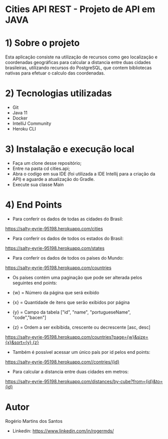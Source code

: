 # Cities API REST - Projeto de API em JAVA

# 1) Sobre o projeto

Esta aplicação consiste na utilização de recursos como geo localização e coordenadas geográficas para calcular a distancia entre duas cidades brasileiras, utilizando recursos do PostgreSQL, que contem bibliotecas nativas para efetuar o calculo das coordenadas.

# 2) Tecnologias utilizadas

- Git
- Java 11
- Docker
- IntelliJ Community
- Heroku CLI

# 3) Instalação e execução local

- Faça um clone desse repositório;
- Entre na pasta cd cities.api;
- Abra o codigo em sua IDE (foi utilizada a IDE Intellij para a criação da API) e aguarde a atualização do Gradle.
- Execute sua classe Main

# 4) End Points

- Para conferir os dados de todas as cidades do Brasil:

https://salty-eyrie-95198.herokuapp.com/cities

- Para conferir os dados de todos os estados do Brasil:

https://salty-eyrie-95198.herokuapp.com/states

- Para conferir os dados de todos os países do Mundo:

https://salty-eyrie-95198.herokuapp.com/countries

- Os países contém uma paginação que pode ser alterada pelos seguintes end points:

- {w} = Número da página que será exibido
- {x} = Quantidade de itens que serão exibidos por página
- {y} = Campo da tabela ["id", "name", "portugueseName", "code","bacen"]
- {z} = Ordem a ser exibibida, crescente ou decrescente [asc, desc]

https://salty-eyrie-95198.herokuapp.com/countries?page={w}&size={x}&sort={y},{z}

- Também é possível acessar um único país por id pelos end points:

https://salty-eyrie-95198.herokuapp.com//contries/{id}

- Para calcular a distancia entre duas cidades em metros:

https://salty-eyrie-95198.herokuapp.com/distances/by-cube?from={id}&to={id}

# Autor

Rogério Martins dos Santos

- Linkedin:
  https://www.linkedin.com/in/rogermds/
